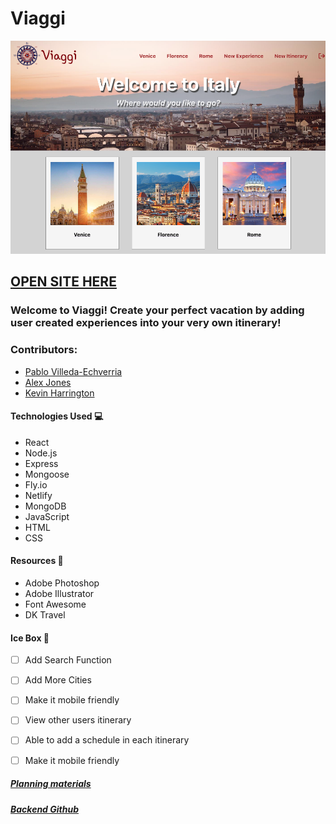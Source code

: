 # Viaggi
![alt text](./src/assets/images/readme1.png)
## [OPEN SITE HERE](https://viagggi.netlify.app/)

### Welcome to Viaggi! Create your perfect vacation by adding user created experiences into your very own itinerary!

### Contributors:
- [Pablo Villeda-Echverria](https://github.com/pablove123)
- [Alex Jones](https://github.com/alexanderjones1)
- [Kevin Harrington](https://github.com/kevinharr)


#### Technologies Used 💻
- React
- Node.js
- Express
- Mongoose
- Fly.io
- Netlify
- MongoDB
- JavaScript
- HTML 
- CSS

#### Resources 💾
- Adobe Photoshop
- Adobe Illustrator
- Font Awesome
- DK Travel 


#### Ice Box 🧊
- [ ] Add Search Function
- [ ] Add More Cities
- [ ] Make it mobile friendly
- [ ] View other users itinerary
- [ ] Able to add a schedule in each itinerary
- [ ] Make it mobile friendly


##### [Planning materials](https://trello.com/b/FvL3FGa1/unit-3)
##### [Backend Github](https://github.com/pablove123/Viaggi-backend)
